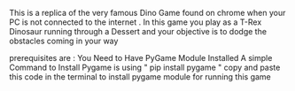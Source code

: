 This is a replica of the very famous Dino Game found on chrome when your PC is not connected to the internet . 
In this game you play as a T-Rex Dinosaur running through a Dessert and your objective is to dodge the obstacles coming in your way

prerequisites are :
You Need to Have PyGame Module Installed 
A simple Command to Install Pygame is using 
  " pip install pygame "
copy and paste this code in the terminal to install pygame module for running this game 
